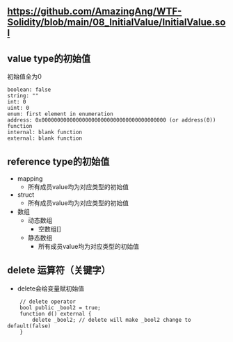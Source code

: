 https://github.com/AmazingAng/WTF-Solidity/blob/main/08_InitialValue/InitialValue.sol
---
## value type的初始值
初始值全为0
```
boolean: false
string: ""
int: 0
uint: 0
enum: first element in enumeration
address: 0x0000000000000000000000000000000000000000 (or address(0))
function
internal: blank function
external: blank function
```
## reference type的初始值
 - mapping
    - 所有成员value均为对应类型的初始值
 - struct
    - 所有成员value均为对应类型的初始值
 - 数组
    - 动态数组
        - 空数组[]
    - 静态数组
        - 所有成员value均为对应类型的初始值
## delete 运算符（关键字）
 - delete会给变量赋初始值
```solidity
    // delete operator
    bool public _bool2 = true; 
    function d() external {
        delete _bool2; // delete will make _bool2 change to default(false)
    }
```
